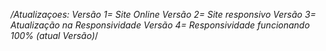 */Atualizaçoes:
Versão 1= Site Online
Versão 2= Site responsivo
Versão 3= Atualização na Responsividade
Versão 4= Responsividade funcionando 100% (atual Versão)*/